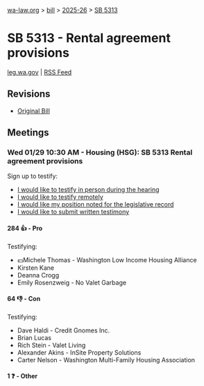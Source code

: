 [wa-law.org](/) > [bill](/bill/) > [2025-26](/bill/2025-26/) > [SB 5313](/bill/2025-26/sb/5313/)

# SB 5313 - Rental agreement provisions
[leg.wa.gov](https://app.leg.wa.gov/billsummary?BillNumber=5313&Year=2025&Initiative=false) | [RSS Feed](./rss.xml)

## Revisions
* [Original Bill](1/)

## Meetings
### Wed 01/29 10:30 AM - Housing (HSG): SB 5313 Rental agreement provisions
Sign up to testify:
* [I would like to testify in person during the hearing](https://app.leg.wa.gov/csi/Testifier/Add?chamber=House&mId=32600&aId=162130&caId=24998&tId=1)
* [I would like to testify remotely](https://app.leg.wa.gov/csi/Testifier/Add?chamber=House&mId=32600&aId=162130&caId=24998&tId=2)
* [I would like my position noted for the legislative record](https://app.leg.wa.gov/csi/Testifier/Add?chamber=House&mId=32600&aId=162130&caId=24998&tId=3)
* [I would like to submit written testimony](https://app.leg.wa.gov/csi/Testifier/Add?chamber=House&mId=32600&aId=162130&caId=24998&tId=4)

#### 284 👍 - Pro
Testifying:
* 💵Michele Thomas - Washington Low Income Housing Alliance
* Kirsten Kane
* Deanna Crogg
* Emily Rosenzweig - No Valet Garbage

#### 64 👎 - Con
Testifying:
* Dave Haldi - Credit Gnomes Inc.
* Brian Lucas
* Rich Stein - Valet Living
* Alexander Akins - InSite Property Solutions
* Carter Nelson - Washington Multi-Family Housing Association

#### 1 ❓ - Other
